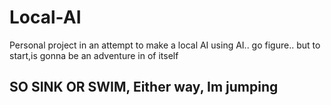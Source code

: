 # Local-AI
Personal project in an attempt to make a local AI using AI.. go figure.. but to start,is gonna be an adventure in of itself


## SO SINK OR SWIM, Either way, Im jumping


